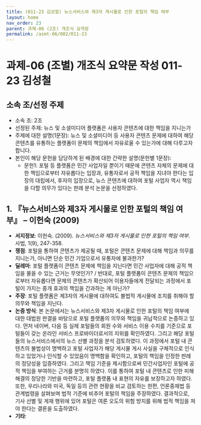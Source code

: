 ```yaml
---
title: (011-23 김성철) 뉴스서비스와 제3자 게시물로 인한 포털의 책임 여부
layout: home
nav_order: 23
parent: 과제-06 (2조) 개조식 요약문
permalink: /asmt-06/002/011-23
---
```


# 과제-06 (조별) 개조식 요약문 작성 011-23 김성철

## 소속 조/선정 주제

- 소속 조: 2조
- 선정된 주제: 뉴스 및 소셜미디어 플랫폼은 사용자 콘텐츠에 대한 책임을 지니는가 
- 주제에 대한 설명(1문장): 뉴스 및 소셜미디어 등 사용자 콘텐츠 문제에 대하여 해당 콘텐츠를 유통하는 플랫폼이 문제의 책임에서 자유로울 수 있는가에 대해 다루고자 합니다.
- 본인이 해당 문헌을 담당하게 된 배경에 대한 간략한 설명(문헌별 1문장):  
  - 문헌1: 포털 등 플랫폼은 민간 사업자일 뿐이기 때문에 콘텐츠 자체의 문제에 대한 책임으로부터 자유롭다는 입장과, 유통자로서 공적 책임을 지녀야 한다는 입장의 대립에서, 후자의 입장으로, 뉴스 콘텐츠에 대하여 포털 사업자 역시 책임을 다할 의무가 있다는 판례 분석 논문을 선정하였다.

## 1. 『뉴스서비스와 제3자 게시물로 인한 포털의 책임 여부』 – 이헌숙 (2009)

- **서지정보**: 이헌숙. (2009). *뉴스서비스와 제3자 게시물로 인한 포털의 책임 여부*. 사법, 1(9), 247-358.
- **쟁점**: 포털을 통하여 콘텐츠가 제공될 때, 포털은 콘텐츠 문제에 대해 책임과 의무를 지니는가, 아니면 단순 민간 기업으로서 유통자에 불과한가?  
- **딜레마**: 포털 플랫폼이 콘텐츠 문제에 책임을 지닌다면 민간 사업자에 대해 공적 책임을 물을 수 있는 근거는 무엇인가? / 반대로, 포털 플랫폼이 콘텐츠 문제의 책임으로부터 자유롭다면 문제의 콘텐츠가 확산되어 이용자들에게 전달되는 과정에서 포털이 가지는 중개 효과의 책임을 간과하는 게 아닌가?  
- **주장**: 포털 플랫폼은 제3자의 게시물에 대하여도 불법적 게시물에 조치를 취해야 할 의무와 책임을 지닌다.  
- **논증 방식**: 본 논문에서는 뉴스서비스와 제3자 게시물로 인한 포털의 책임 여부에 대한 대법원 판결을 바탕으로 포털 플랫폼의 의무와 책임을 귀납적으로 논증하고 있다. 먼저 네이버, 다음 등 실제 포털들의 회원 수와 서비스 이용 수치를 기준으로 포털들이 갖는 온라인 서비스 프로바이더로서의 지위를 확인하였다. 그리고 해당 포털들의 뉴스서비스에서의 뉴스 선별 과정을 분석 검토하였다. 이 과정에서 포털 내 콘텐츠의 불법성이 명백하고 포털 사업자가 해당 게시물 게시 사실을 구체적으로 인식하고 있었거나 인식할 수 있었음이 명백함을 확인하고, 포털의 책임을 인정한 판례의 정당성을 입증하였다. 그리고 책임 기준을 제시함으로써 민간사업자인 포털에 공적 책임을 부여하는 근거를 분명히 하였다. 이를 통하여 포털 내 콘텐츠로 인한 피해 해결의 정당한 기반을 마련하고, 포털 플랫폼 내 표현의 자유를 보장하고자 하였다. 또한, 우리나라와 미국, 독일 등의 관련 현황을 비교 검토하는 한편, 언론중재법 등 관계법령을 살펴보며 법적 기준에 비추어 포털의 책임을 주장하였다. 결과적으로, 기사 선별 및 게재 행위에 있어 포털은 여론 오도의 위험 방지를 위해 법적 책임을 져야 한다는 결론을 도출하였다.
- **기타**: 
